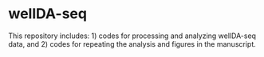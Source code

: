 # wellDA-seq
This repository includes: 1) codes for processing and analyzing wellDA-seq data, and 2) codes for repeating the analysis and figures in the manuscript. 

